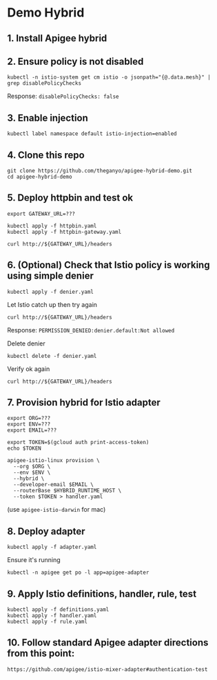 # Demo Hybrid

## 1. Install Apigee hybrid

## 2. Ensure policy is not disabled

    kubectl -n istio-system get cm istio -o jsonpath="{@.data.mesh}" | grep disablePolicyChecks

Response: `disablePolicyChecks: false`

## 3. Enable injection

    kubectl label namespace default istio-injection=enabled

## 4. Clone this repo

    git clone https://github.com/theganyo/apigee-hybrid-demo.git
    cd apigee-hybrid-demo

## 5. Deploy httpbin and test ok

    export GATEWAY_URL=???

    kubectl apply -f httpbin.yaml
    kubectl apply -f httpbin-gateway.yaml

    curl http://${GATEWAY_URL}/headers

## 6. (Optional) Check that Istio policy is working using simple denier

    kubectl apply -f denier.yaml

Let Istio catch up then try again

    curl http://${GATEWAY_URL}/headers

Response: `PERMISSION_DENIED:denier.default:Not allowed`

Delete denier

    kubectl delete -f denier.yaml

Verify ok again

    curl http://${GATEWAY_URL}/headers

## 7. Provision hybrid for Istio adapter

    export ORG=???
    export ENV=???
    export EMAIL=???
    
    export TOKEN=$(gcloud auth print-access-token)
    echo $TOKEN
    
    apigee-istio-linux provision \
      --org $ORG \
      --env $ENV \
      --hybrid \
      --developer-email $EMAIL \
      --routerBase $HYBRID_RUNTIME_HOST \
      --token $TOKEN > handler.yaml

(use `apigee-istio-darwin` for mac)

## 8. Deploy adapter

    kubectl apply -f adapter.yaml
    
Ensure it's running

    kubectl -n apigee get po -l app=apigee-adapter

## 9. Apply Istio definitions, handler, rule, test

    kubectl apply -f definitions.yaml
    kubectl apply -f handler.yaml
    kubectl apply -f rule.yaml
       
## 10. Follow standard Apigee adapter directions from this point:

    https://github.com/apigee/istio-mixer-adapter#authentication-test

